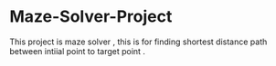# Maze-Solver-Project
This project is maze solver    , this is for finding shortest distance path between intiial point to target point   .
